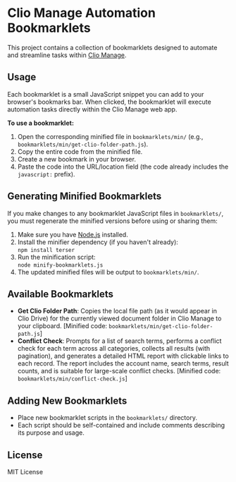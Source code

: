 # Clio Manage Automation Bookmarklets

This project contains a collection of bookmarklets designed to automate and streamline tasks within [Clio Manage](https://app.clio.com).

## Usage

Each bookmarklet is a small JavaScript snippet you can add to your browser's bookmarks bar. When clicked, the bookmarklet will execute automation tasks directly within the Clio Manage web app.

**To use a bookmarklet:**
1. Open the corresponding minified file in `bookmarklets/min/` (e.g., `bookmarklets/min/get-clio-folder-path.js`).
2. Copy the entire code from the minified file.
3. Create a new bookmark in your browser.
4. Paste the code into the URL/location field (the code already includes the `javascript:` prefix).

## Generating Minified Bookmarklets

If you make changes to any bookmarklet JavaScript files in `bookmarklets/`, you must regenerate the minified versions before using or sharing them:

1. Make sure you have [Node.js](https://nodejs.org/) installed.
2. Install the minifier dependency (if you haven't already):  
   `npm install terser`
3. Run the minification script:  
   `node minify-bookmarklets.js`
4. The updated minified files will be output to `bookmarklets/min/`.

## Available Bookmarklets

- **Get Clio Folder Path**: Copies the local file path (as it would appear in Clio Drive) for the currently viewed document folder in Clio Manage to your clipboard. [Minified code: `bookmarklets/min/get-clio-folder-path.js`]
- **Conflict Check**: Prompts for a list of search terms, performs a conflict check for each term across all categories, collects all results (with pagination), and generates a detailed HTML report with clickable links to each record. The report includes the account name, search terms, result counts, and is suitable for large-scale conflict checks. [Minified code: `bookmarklets/min/conflict-check.js`]

## Adding New Bookmarklets

- Place new bookmarklet scripts in the `bookmarklets/` directory.
- Each script should be self-contained and include comments describing its purpose and usage.

## License

MIT License
